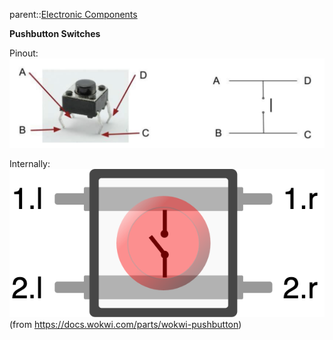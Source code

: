 parent::[Electronic Components](Electronic%20Components.md)

**Pushbutton Switches**

Pinout:
![](Personal%20Folders/that_marouk_ish/attachments/Pasted%20image%2020221005194955.png)

Internally:
![](Personal%20Folders/that_marouk_ish/attachments/Pasted%20image%2020221005195857.png)
(from https://docs.wokwi.com/parts/wokwi-pushbutton)